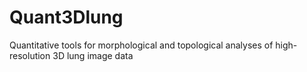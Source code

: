 # Quant3Dlung
Quantitative tools for morphological and topological analyses of high-resolution 3D lung image data
